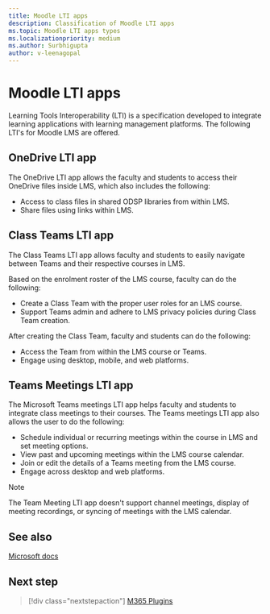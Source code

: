 ```yaml
---
title: Moodle LTI apps
description: Classification of Moodle LTI apps
ms.topic: Moodle LTI apps types
ms.localizationpriority: medium
ms.author: Surbhigupta
author: v-leenagopal
---
```


# Moodle LTI apps

Learning Tools Interoperability (LTI) is a specification developed to integrate learning applications with learning management platforms. The following LTI's for Moodle LMS are offered.

## OneDrive LTI app

The OneDrive LTI app allows the faculty and students to access their OneDrive files inside LMS, which also includes the following:

* Access to class files in shared ODSP libraries from within LMS.
* Share files using links within LMS.

## Class Teams LTI app

The Class Teams LTI app allows faculty and students to easily navigate between Teams and their respective courses in LMS. 

Based on the enrolment roster of the LMS course, faculty can do the following:
 
* Create a Class Team with the proper user roles for an LMS course.
* Support Teams admin and adhere to LMS privacy policies during Class Team creation.

After creating the Class Team, faculty and students can do the following:

* Access the Team from within the LMS course or Teams.
* Engage using desktop, mobile, and web platforms.

## Teams Meetings LTI app

The Microsoft Teams meetings LTI app helps faculty and students to integrate class meetings to their courses. The Teams meetings LTI app also allows the user to do the following:

* Schedule individual or recurring meetings within the course in LMS and set meeting options.
* View past and upcoming meetings within the LMS course calendar.
* Join or edit the details of a Teams meeting from the LMS course.
* Engage across desktop and web platforms.

> [!NOTE]
> The Team Meeting LTI app doesn't support channel meetings, display of meeting recordings, or syncing of meetings with the LMS calendar.

## See also

[Microsoft docs](https://docs.microsoft.com)

## Next step

> [!div class="nextstepaction"]
> [M365 Plugins](/teamblog)

